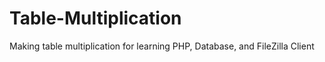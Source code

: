 # Table-Multiplication
Making table multiplication for learning PHP, Database, and FileZilla Client
